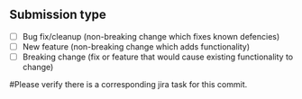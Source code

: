 ## Submission type
<!--- Issue Type -->
- [ ] Bug fix/cleanup (non-breaking change which fixes known defencies)
- [ ] New feature (non-breaking change which adds functionality)
- [ ] Breaking change (fix or feature that would cause existing functionality to change)

#Please verify there is a corresponding jira task for this commit. 
